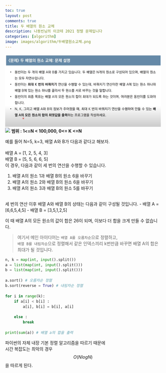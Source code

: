 ```yaml
---
toc: true
layout: post
comments: true
title: 두 배열의 원소 교체
description: 나동빈님의 이코테 2021 정렬 문제입니다
categories: [algorithm]
image: images/algorithm/두배열원소교체.png
---
```

![](../../images/algorithm/두배열원소교체.png)
![]({{site.baseurl}}/images/algorithm/두배열원소교체.png)
**범위 : 1<=N < 100,000, 0<= K <=N**


예를 들어 N=5, k=3, 배열 A와 B가 다음과 같다고 해보자.<br>
<br>
배열 A = [1, 2, 5, 4, 3] <br>
배열 B = [5, 5, 6, 6, 5]
<br>
이 경우, 다음과 같이 세 번의 연산을 수행할 수 있습니다.<br>
1) 배열 A의 원소 1과 배열 B의 원소 6을 바꾸기<br>
2) 배열 A의 원소 2와 배열 B의 원소 6을 바꾸기<br>
3) 배열 A의 원소 3과 배열 B의 원소 5를 바꾸기
<br>
세 번의 연산 이후 배열 A와 배열 B의 상태는 다음과 같이 구성될 것입니다.
- 배열 A = [6,6,5,4,5]
- 배열 B = [3,5,1,2,5]

이 때 배열 A의 모든 원소의 값이 합은 26이 되며, 이보다 더 합을 크게 만들 수 없습니다.

> 여기서 메인 아이디어는 ``배열 A를 오름차순``으로 정렬하고, <br> ``배열 B를 내림차순``으로 정렬해서 같은 인덱스끼리 k번만큼 바꾸면 배열 A의 합은 최대가 될 것입니다. 

```python
n, k = map(int, input().split())
a = list(map(int, input().split()))
b = list(map(int, input().split()))

a.sort() # 오름차순 정렬
b.sort(reverse = True) # 내림차순 정렬

for i in range(k):
    if a[i] < b[i] :
        a[i], b[i] = b[i], a[i]
        
    else : 
        break

print(sum(a)) # 배열 a의 합을 출력
```
파이썬의 자체 내장 기본 정렬 알고리즘을 따르기 때문에 <br>
시간 복잡도는 최악의 경우 $$O(NlogN)$$을 따르게 된다. 
